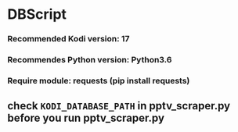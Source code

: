 # DBScript

### Recommended Kodi version: 17
### Recommendes Python version: Python3.6
### Require module: requests (pip install requests) 


## check `KODI_DATABASE_PATH` in pptv_scraper.py before you run pptv_scraper.py  
